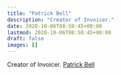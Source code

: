 ```yaml
---
title: "Patrick Bell"
description: "Creator of Invoicer."
date: 2020-10-06T08:50:45+00:00
lastmod: 2020-10-06T08:50:45+00:00
draft: false
images: []
---
```


Creator of Invoicer.
[Patrick Bell](https://github.com/patricklbell)
